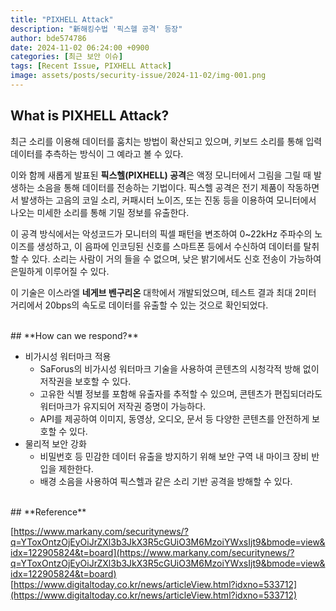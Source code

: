 ```yaml
---
title: "PIXHELL Attack"
description: "新해킹수법 '픽스헬 공격' 등장"
author: bde574786
date: 2024-11-02 06:24:00 +0900
categories: [최근 보안 이슈]
tags: [Recent Issue, PIXHELL Attack]
image: assets/posts/security-issue/2024-11-02/img-001.png
---
```



## **What is PIXHELL Attack?**

최근 소리를 이용해 데이터를 훔치는 방법이 확산되고 있으며, 키보드 소리를 통해 입력 데이터를 추측하는 방식이 그 예라고 볼 수 있다.

이와 함께 새롭게 발표된 **픽스헬(PIXHELL) 공격**은 액정 모니터에서 그림을 그릴 때 발생하는 소음을 통해 데이터를 전송하는 기법이다. 픽스헬 공격은 전기 제품이 작동하면서 발생하는 고음의 코일 소리, 커패시터 노이즈, 또는 진동 등을 이용하여 모니터에서 나오는 미세한 소리를 통해 기밀 정보를 유출한다.

이 공격 방식에서는 악성코드가 모니터의 픽셀 패턴을 변조하여 0~22kHz 주파수의 노이즈를 생성하고, 이 음파에 인코딩된 신호를 스마트폰 등에서 수신하여 데이터를 탈취할 수 있다. 소리는 사람이 거의 들을 수 없으며, 낮은 밝기에서도 신호 전송이 가능하여 은밀하게 이루어질 수 있다.

이 기술은 이스라엘 **네게브 벤구리온** 대학에서 개발되었으며, 테스트 결과 최대 2미터 거리에서 20bps의 속도로 데이터를 유출할 수 있는 것으로 확인되었다.

<br>
## **How can we respond?**

- 비가시성 워터마크 적용
    - SaForus의 비가시성 워터마크 기술을 사용하여 콘텐츠의 시청각적 방해 없이 저작권을 보호할 수 있다.
    - 고유한 식별 정보를 포함해 유출자를 추적할 수 있으며, 콘텐츠가 편집되더라도 워터마크가 유지되어 저작권 증명이 가능하다.
    - API를 제공하여 이미지, 동영상, 오디오, 문서 등 다양한 콘텐츠를 안전하게 보호할 수 있다.
- 물리적 보안 강화
    - 비밀번호 등 민감한 데이터 유출을 방지하기 위해 보안 구역 내 마이크 장비 반입을 제한한다.
    - 배경 소음을 사용하여 픽스헬과 같은 소리 기반 공격을 방해할 수 있다.

<br>
## **Reference**

[https://www.markany.com/securitynews/?q=YToxOntzOjEyOiJrZXl3b3JkX3R5cGUiO3M6MzoiYWxsIjt9&bmode=view&idx=122905824&t=board](https://www.markany.com/securitynews/?q=YToxOntzOjEyOiJrZXl3b3JkX3R5cGUiO3M6MzoiYWxsIjt9&bmode=view&idx=122905824&t=board)
[https://www.digitaltoday.co.kr/news/articleView.html?idxno=533712](https://www.digitaltoday.co.kr/news/articleView.html?idxno=533712)